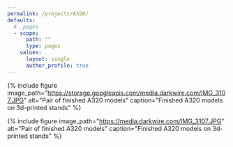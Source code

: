 ```yaml
---
permalink: /projects/A320/
defaults:
  # _pages
  - scope:
      path: ""
      type: pages
    values:
      layout: single
      author_profile: true
---
```


{% include figure image_path="https://storage.googleapis.com/media.darkwire.com/IMG_3107.JPG" alt="Pair of finished A320 models" caption="Finished A320 models on 3d-printed stands" %}

{% include figure image_path="https://media.darkwire.com/IMG_3107.JPG" alt="Pair of finished A320 models" caption="Finished A320 models on 3d-printed stands" %}
